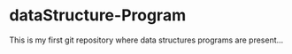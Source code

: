 # dataStructure-Program
This is my first git repository where data structures programs are present...
